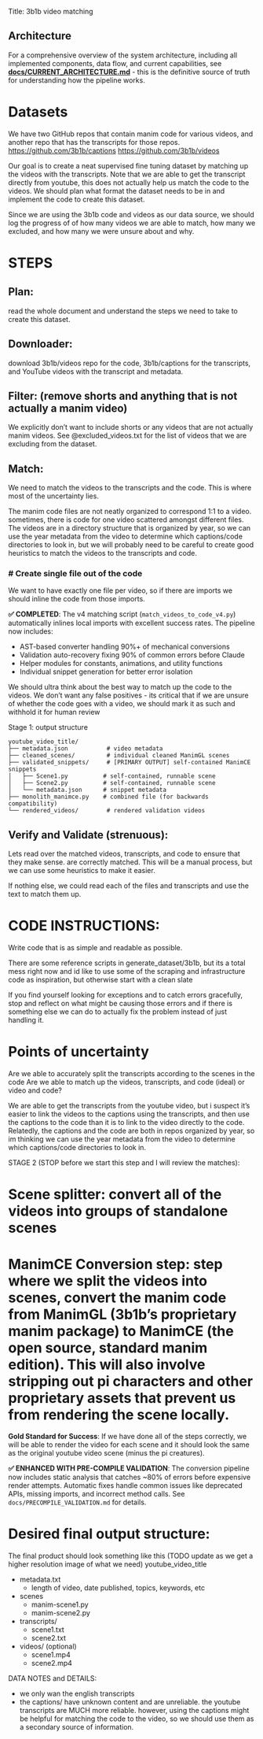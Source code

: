 Title: 3b1b video matching

## Architecture

For a comprehensive overview of the system architecture, including all implemented components, data flow, and current capabilities, see **[docs/CURRENT_ARCHITECTURE.md](docs/CURRENT_ARCHITECTURE.md)** - this is the definitive source of truth for understanding how the pipeline works.

# Datasets
We have two GitHub repos that contain manim code for various videos, and another repo that has the transcripts for those repos. 
https://github.com/3b1b/captions
https://github.com/3b1b/videos

Our goal is to create a neat supervised fine tuning dataset by matching up the videos with the transcripts. Note that we are able to get the transcript directly from youtube, this does not actually help us match the code to the videos. We should plan what format the dataset needs to be in and implement the code to create this dataset.

Since we are using the 3b1b code and videos as our data source, we should log the progress of of how many videos we are able to match, how many we excluded, and how many we were unsure about and why. 


# STEPS

## Plan: 
read the whole document and understand the steps we need to take to create this dataset.

## Downloader: 
download 3b1b/videos repo for the code, 3b1b/captions for the transcripts, and YouTube videos with the transcript and metadata.

## Filter: (remove shorts and anything that is not actually a manim video)
We explicitly don’t want to include shorts or any videos that are not actually manim videos. See @excluded_videos.txt for the list of videos that we are excluding from the dataset.

## Match: 
We need to match the videos to the transcripts and the code. This is where most of the uncertainty lies. 

The manim code files are not neatly organized to correspond 1:1 to a video. sometimes, there is code for one video scattered amongst different files. The videos are in a directory structure that is organized by year, so we can use the year metadata from the video to determine which captions/code directories to look in, but we will probably need to be careful to create good heuristics to match the videos to the transcripts and code. 

### # Create single file out of the code
We want to have exactly one file per video, so if there are imports we should inline the code from those imports.

**✅ COMPLETED**: The v4 matching script (`match_videos_to_code_v4.py`) automatically inlines local imports with excellent success rates. The pipeline now includes:
- AST-based converter handling 90%+ of mechanical conversions
- Validation auto-recovery fixing 90% of common errors before Claude
- Helper modules for constants, animations, and utility functions
- Individual snippet generation for better error isolation 

We should ultra think about the best way to match up the code to the videos. We don’t want any false positives - its critical that if we are unsure of whether the code goes with a video, we should mark it as such and withhold it for human review

Stage 1: output structure 
```
youtube_video_title/
├── metadata.json           # video metadata
├── cleaned_scenes/         # individual cleaned ManimGL scenes
├── validated_snippets/     # [PRIMARY OUTPUT] self-contained ManimCE snippets
│   ├── Scene1.py          # self-contained, runnable scene
│   ├── Scene2.py          # self-contained, runnable scene
│   └── metadata.json      # snippet metadata
├── monolith_manimce.py    # combined file (for backwards compatibility)
└── rendered_videos/        # rendered validation videos
```  

## Verify and Validate (strenuous):
Lets read over the matched videos, transcripts, and code to ensure that they make sense. are correctly matched. This will be a manual process, but we can use some heuristics to make it easier.

If nothing else, we could read each of the files and transcripts and use the text to match them up. 




# CODE INSTRUCTIONS:
Write code that is as simple and readable as possible. 

There are some reference scripts in generate_dataset/3b1b, but its a total mess right now and id like to use some of the scraping and infrastructure code as inspiration, but otherwise start with a clean slate

If you find yourself looking for exceptions and to catch errors gracefully, stop and reflect on what might be causing those errors and if there is something else we can do to actually fix the problem instead of just handling it. 



# Points of uncertainty
Are we able to accurately split the transcripts according to the scenes in the code
Are we able to match up the videos, transcripts, and code (ideal) or video and code?

We are able to get the transcripts from the youtube video, but i suspect it’s easier to link the videos to the captions using the transcripts, and then use the captions to the code than it is to link to the video directly to the code. Relatedly, the captions and the code are both in repos organized by year, so im thinking we can use the year metadata from the video to determine which captions/code directories to look in. 



STAGE 2 (STOP before we start this step and I will review the matches):
# Scene splitter: convert all of the videos into groups of standalone scenes

# ManimCE Conversion step: step where we split the videos into scenes, convert the manim code from ManimGL (3b1b’s proprietary manim package) to ManimCE (the open source, standard manim edition). This will also involve stripping out pi characters and other proprietary assets that prevent us from rendering the scene locally. 


**Gold Standard for Success**: If we have done all of the steps correctly, we will be able to render the video for each scene and it should look the same as the original youtube video scene (minus the pi creatures).

**✅ ENHANCED WITH PRE-COMPILE VALIDATION**: The conversion pipeline now includes static analysis that catches ~80% of errors before expensive render attempts. Automatic fixes handle common issues like deprecated APIs, missing imports, and incorrect method calls. See `docs/PRECOMPILE_VALIDATION.md` for details. 

# Desired final output structure:
The final product should look something like this (TODO update as we get a higher resolution image of what we need)
youtube_video_title
- metadata.txt
    - length of video, date published, topics, keywords, etc
- scenes
    - manim-scene1.py
    - manim-scene2.py
- transcripts/
    - scene1.txt
    - scene2.txt    
- videos/ (optional)
    - scene1.mp4
    - scene2.mp4


DATA NOTES and DETAILS:
- we only wan the english transcripts
- the captions/ have unknown content and are unreliable. the youtube transcripts are MUCH more reliable. however, using the captions might be helpful for matching the code to the video, so we should use them as a secondary source of information.